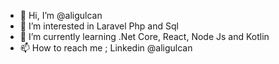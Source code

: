 - 👋 Hi, I’m @aligulcan
- 👀 I’m interested in Laravel Php and Sql
- 🌱 I’m currently learning .Net Core, React, Node Js and Kotlin
- 📫 How to reach me ; Linkedin @aligulcan
